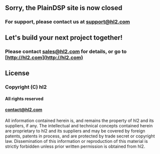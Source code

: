 Sorry, the PlainDSP site is now closed
--------------------------------------

### For support, please contact us at [support@hl2.com](mailto:support@hl2.com)


Let's build your next project together!
---------------------------------------

### Please contact [sales@hl2.com](mailto:sales@hl2.com) for details, or go to [http://hl2.com](http://hl2.com)

License
-------

### Copyright (C) hl2

#### All rights reserved
#### contact@hl2.com

All information contained herein is, and remains the property of
hl2 and its suppliers, if any. The intellectual and technical
concepts contained herein are proprietary to hl2 and its suppliers
and may be covered by foreign patents, patents in process, and are
protected by trade secret or copyright law. Dissemination of this
information or reproduction of this material is strictly forbidden unless
prior written permission is obtained from hl2.